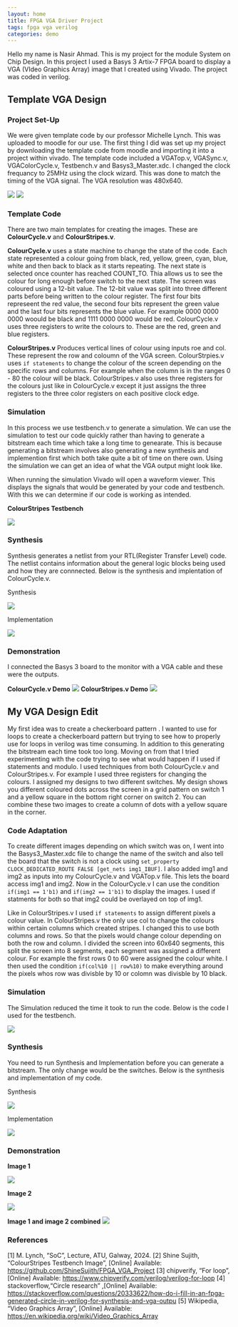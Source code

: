 ```yaml
---
layout: home
title: FPGA VGA Driver Project
tags: fpga vga verilog
categories: demo
---
```

Hello my name is Nasir Ahmad. This is my project for the module System on Chip Design. In this project I used a Basys 3 Artix-7 FPGA board to display a VGA (VIdeo Graphics Array) image that I created using Vivado. The project was coded in verilog.

## **Template VGA Design**
### **Project Set-Up**

We were given template code by our professor Michelle Lynch. This was uploaded to moodle for our use. The first thing I did was set up my project by downloading the template code from moodle and importing it into a project within vivado. The template code included a VGATop.v, VGASync.v, VGAColorCycle.v, Testbench.v and Basys3_Master.xdc. I changed the clock frequancy to 25MHz using the clock wizard. This was done to match the timing of the VGA signal. The VGA resolution was 480x640.


<img src="SoC-Images/Project Hierarchy.png">
<img src="SoC-Images/Project_summary.png">

### **Template Code**

There are two main templates for creating the images. These are **ColourCycle.v** and **ColourStripes.v**. 

**ColourCycle.v** uses a state machine to change the state of the code. Each state represented a colour going from black, red, yellow, green, cyan, blue, white and then back to black as it starts repeating. The next state is selected once counter has reached COUNT_TO. Thia allows us to see the colour for long enough before switch to the next state.  The screen was coloured using a 12-bit value. The 12-bit value was split into three different parts before being written to the colour register. The first four bits represeent the red value, the second four bits represent the green value and the last four bits represents the blue value. For example 0000 0000 0000 woould be black and 1111 0000 0000 would be red. ColourCycle.v uses three registers to write the colours to. These are the red, green and blue registers. 

**ColourStripes.v** Produces vertical lines of colour using inputs roe and col. These represent the row and coloumn of the VGA screen. ColourStrpies.v uses `if statements` to change the colour of the screen depending on the specific rows and columns. For example when the column is in the ranges 0 - 80 the colour will be black. ColourStripes.v also uses three registers for the colours just like in ColourCycle.v except it just assigns the three registers to the three color registers on each positive clock edge.
### **Simulation**

In this process we use testbench.v to generate a simulation. We can use the simulation to test our code quickly rather than having to generate a bitstream each time which take a long time to genearate. This is because generating a bitstream involves also generating a new synthesis and implemention first which both take quite a bit of time on there own. Using the simulation we can get an idea of what the VGA output might look like. 

When running the simulation Vivado will open a waveform viewer. This displays the signals that would be generated by your code and testbench. With this we can determine if our code is working as intended.

**ColourStripes Testbench**


<img src="SoC-Images/ColourStripes_Testbench.png">

### **Synthesis**
Synthesis generates a netlist from your RTL(Register Transfer Level) code. The netlist contains information about the general logic blocks being used and how they are connnected. Below is the synthesis and implentation of ColourCycle.v.

Synthesis


<img src="SoC-Images/synthesis.png">

Implementation


<img src="SoC-Images/Implementation.png">

### **Demonstration**


I connected the Basys 3 board to the monitor with a VGA cable and these were the outputs.

**ColourCycle.v Demo**
<img src="PXL_20241111_160449527.MP.jpg">
**ColourStripes.v Demo** 
<img src="SoC-Images/ColourStripesDemo.jpeg">

## **My VGA Design Edit**

My first idea was to create a checkerboard pattern . I wanted to use for loops to create a checkerboard pattern but trying to see how to properly use for loops in verilog was time consuming. In addition to this generating the bitstream each time took too long. Moving on from that I tried experimenting with the code trying to see what would happen if I used if statements and modulo. I used techniques from both ColourCycle.v and ColourStripes.v. For example I used three registers for changing the colours. I assigned my designs to two different switches. My design shows you different coloured dots across the screen in a grid pattern on switch 1 and a yellow square in the bottom right corner on switch 2. You can combine these two images to create a column of dots with a yellow square in the corner.


### **Code Adaptation**

To create different images depending on which switch was on, I went into the Basys3_Master.xdc file to change the name of the switch and also tell the board that the switch is not a clock using `set_property CLOCK_DEDICATED_ROUTE FALSE [get_nets img1_IBUF]`. I also added img1 and img2 as inputs into my ColourCycle.v and VGATop.v file. This lets the board access img1 and img2. Now in the ColourCycle.v I can use the condition `if(img1 == 1'b1)` and `if(img2 == 1'b1)` to display the images. I used if statments for both so that img2 could be overlayed on top of img1.

Like in ColourStripes.v I used `if statements` to assign different pixels a colour value. In ColourStripes.v the only use col to change the colours within certain columns which created stripes. I changed this to use both columns and rows. So that the pixels would change colour depending on both the row and column. I divided the screen into 60x640 segments, this split the screen into 8 segments, each segment was assigned a different colour. For example the first rows 0 to 60 were assigned the colour white. I then used the condition `if(col%10 || row%10)` to make everything around the pixels whos row was divisble by 10 or colomn was divisble by 10 black. 
### **Simulation**
The Simulation reduced the time it took to run the code. Below is the code I used for the testbench.

<img src="SoC-Images/testbench code.png">

### **Synthesis**

You need to run Synthesis and Implementation before you can generate a bitstream. The only change would be the switches. Below is the synthesis and implementation of my code.

Synthesis


<img src="SoC-Images/synthesis.png">

Implementation


<img src="SoC-Images/Implementation.png">

### **Demonstration**
**Image 1**

<img src="SoC-Images/img1_demo.jpg">

**Image 2**

<img src="SoC-Images/img2_demo.jpg">

**Image 1 and image 2 combined**
<img src="SoC-Images/img1&2Combined_demo.jpg">

### **References**
[1] M. Lynch, “SoC”, Lecture, ATU, Galway, 2024.
[2] Shine Sujith, “ColourStripes Testbench Image”, [Online] Available: https://github.com/ShineSujith/FPGA_VGA_Project
[3] chipverify, “For loop”, [Online] Available: https://www.chipverify.com/verilog/verilog-for-loop
[4] stackoverflow,“Circle research” ,[Online] Available: https://stackoverflow.com/questions/20333622/how-do-i-fill-in-an-fpga-generated-circle-in-verilog-for-synthesis-and-vga-outpu
[5] Wikipedia, “Video Graphics Array”, [Online] Available: https://en.wikipedia.org/wiki/Video_Graphics_Array


